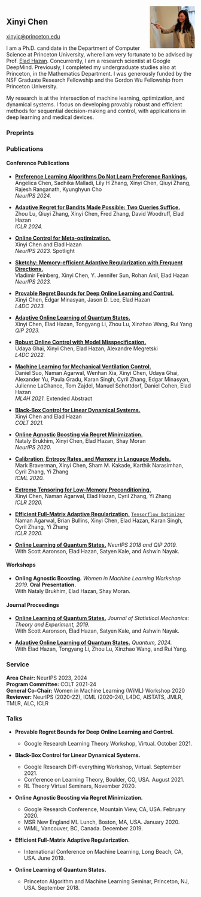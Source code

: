 <img src="/assets/headshot.jpeg" width="120" align="right"/>

## Xinyi Chen
xinyic@princeton.edu 


I am a Ph.D. candidate in the Department of Computer Science at Princeton University, where I am very fortunate to be advised by Prof. [Elad Hazan](https://www.cs.princeton.edu/~ehazan/). Concurrently, I am a research scientist at Google DeepMind. Previously, I completed my undergraduate studies also at Princeton, in the Mathematics Department. I was generously funded by the NSF Graduate Research Fellowship and the Gordon Wu Fellowship from Princeton University.


My research is at the intersection of machine learning, optimization, and dynamical systems. I focus on developing provably robust and efficient methods for sequential decision-making and control, with applications in deep learning and medical devices. 

### Preprints

### Publications
#### Conference Publications
- [**Preference Learning Algorithms Do Not Learn Preference Rankings.**](https://openreview.net/pdf?id=YkJ5BuEXdD)    
  Angelica Chen, Sadhika Malladi, Lily H Zhang, Xinyi Chen, Qiuyi Zhang, Rajesh Ranganath, Kyunghyun Cho     
  *NeurIPS 2024.*


- [**Adaptive Regret for Bandits Made Possible: Two Queries Suffice.**](https://openreview.net/pdf?id=AY9KyTGcnk)     
  Zhou Lu, Qiuyi Zhang, Xinyi Chen, Fred Zhang, David Woodruff, Elad Hazan       
  *ICLR 2024.*   

- [**Online Control for Meta-optimization.**](https://arxiv.org/pdf/2301.07902.pdf)    
  Xinyi Chen and Elad Hazan       
  *NeurIPS 2023.* Spotlight

- [**Sketchy: Memory-efficient Adaptive Regularization with Frequent Directions.**](https://arxiv.org/pdf/2302.03764.pdf)  
Vladimir Feinberg, Xinyi Chen, Y. Jennifer Sun, Rohan Anil, Elad Hazan       
*NeurIPS 2023.*

- [**Provable Regret Bounds for Deep Online Learning and Control.**](submission_1.pdf)   
Xinyi Chen, Edgar Minasyan, Jason D. Lee, Elad Hazan      
*L4DC 2023.* 

- [**Adaptive Online Learning of Quantum States.**](https://arxiv.org/pdf/2206.00220.pdf)    
Xinyi Chen, Elad Hazan, Tongyang Li, Zhou Lu, Xinzhao Wang, Rui Yang      
*QIP 2023.*

- [**Robust Online Control with Model Misspecification.**](robust_control_1.pdf)     
  Udaya Ghai, Xinyi Chen, Elad Hazan, Alexandre Megretski      
  *L4DC 2022.*

- [**Machine Learning for Mechanical Ventilation Control.**](https://arxiv.org/pdf/2111.10434.pdf)       
Daniel Suo, Naman Agarwal, Wenhan Xia, Xinyi Chen, Udaya Ghai, Alexander Yu, Paula Gradu, Karan Singh, Cyril Zhang, Edgar Minasyan, Julienne LaChance, Tom Zajdel, Manuel Schottdorf, Daniel Cohen, Elad Hazan      
*ML4H 2021.* Extended Abstract


- [**Black-Box Control for Linear Dynamical Systems.**](http://proceedings.mlr.press/v134/chen21c/chen21c.pdf)        
Xinyi Chen and Elad Hazan     
*COLT 2021.* 

- [**Online Agnostic Boosting via Regret Minimization.**](https://proceedings.neurips.cc//paper/2020/file/07168af6cb0ef9f78dae15739dd73255-Paper.pdf)             
Nataly Brukhim, Xinyi Chen, Elad Hazan, Shay Moran              
*NeurIPS 2020.*

- [**Calibration, Entropy Rates, and Memory in Language Models.**](http://proceedings.mlr.press/v119/braverman20a/braverman20a.pdf)                  
Mark Braverman, Xinyi Chen, Sham M. Kakade, Karthik Narasimhan, Cyril Zhang, Yi Zhang            
*ICML 2020.*

- [**Extreme Tensoring for Low-Memory Preconditioning.**](https://openreview.net/pdf?id=SklKcRNYDH)  
Xinyi Chen, Naman Agarwal, Elad Hazan, Cyril Zhang, Yi Zhang      
*ICLR 2020.* 

- [**Efficient Full-Matrix Adaptive Regularization.**](http://proceedings.mlr.press/v97/agarwal19b/agarwal19b.pdf)    [`Tensorflow Optimizer`](https://www.tensorflow.org/api_docs/python/tf/contrib/opt/GGTOptimizer)  
Naman Agarwal, Brian Bullins, Xinyi Chen, Elad Hazan, Karan Singh, Cyril Zhang, Yi Zhang       
*ICLR 2020.* 

- [**Online Learning of Quantum States.**](https://papers.nips.cc/paper/2018/file/c1a3d34711ab5d85335331ca0e57f067-Paper.pdf) *NeurIPS 2018 and QIP 2019.*  
With Scott Aaronson, Elad Hazan, Satyen Kale, and Ashwin Nayak.

#### Workshops
- **Onling Agnostic Boosting.** *Women in Machine Learning Workshop 2019.* **Oral Presentation.**       
With Nataly Brukhim, Elad Hazan, Shay Moran.

#### Journal Proceedings
- [**Online Learning of Quantum States.**](https://iopscience.iop.org/article/10.1088/1742-5468/ab3988) *Journal of Statistical Mechanics: Theory and Experiment, 2019.*  
With Scott Aaronson, Elad Hazan, Satyen Kale, and Ashwin Nayak.

- [**Adaptive Online Learning of Quantum States.**](https://quantum-journal.org/papers/q-2024-09-12-1471/) *Quantum, 2024.*  
With Elad Hazan, Tongyang Li, Zhou Lu, Xinzhao Wang, and Rui Yang.

### Service
**Area Chair:** NeurIPS 2023, 2024  
**Program Committee:** COLT 2021-24  
**General Co-Chair:** Women in Machine Learning (WiML) Workshop 2020  
**Reviewer:** NeurIPS (2020-22), ICML (2020-24), L4DC, AISTATS, JMLR, TMLR, ALC, ICLR



### Talks
* **Provable Regret Bounds for Deep Online Learning and Control.**
     * Google Research Learning Theory Workshop, Virtual. October 2021.

* **Black-Box Control for Linear Dynamical Systems.**
    * Google Research Diff-everything Workshop, Virtual. September 2021.
    * Conference on Learning Theory, Boulder, CO, USA. August 2021.
    * RL Theory Virtual Seminars, November 2020.
    
* **Online Agnostic Boosting via Regret Minimization.**
    * Google Research Conference, Mountain View, CA, USA. February 2020.
    * MSR New England ML Lunch, Boston, MA, USA. January 2020.
    * WiML, Vancouver, BC, Canada. December 2019.

* **Efficient Full-Matrix Adaptive Regularization.**
    * International Conference on Machine Learning, Long Beach, CA, USA. June 2019.
  
* **Online Learning of Quantum States.**
    * Princeton Algorithm and Machine Learning Seminar, Princeton, NJ, USA. September 2018.

